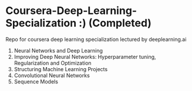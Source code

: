 # Coursera-Deep-Learning-Specialization :) (Completed)
Repo for coursera deep learning specialization lectured by deeplearning.ai

1. Neural Networks and Deep Learning
2. Improving Deep Neural Networks: Hyperparameter tuning, Regularization and Optimization
3. Structuring Machine Learning Projects
4. Convolutional Neural Networks
5. Sequence Models
